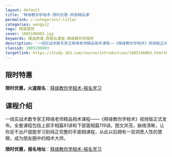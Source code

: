 ```yaml
---
layout: default
title: '释缘教你学相术-限时优惠-网易精品课'
permalink: /:categories/:title/
categories: wangyi2
tags: 网易提供
cover: 1005196003.jpg
keywords: 精选网课,网易云课堂,释缘教你学相术
description: '一线实战术数专家王释缘老师精品相术课程——《释缘教你学相术》视频版正式发布。全套课程包括上部手相篇81讲和下部面相篇11'
classid: 1005196003
targetlink: https://study.163.com/course/introduction/1005196003.htm?share=1&shareId=1025206652&utm_campaign=share&utm_medium=iphoneShare&utm_source=&utm_u=1025206652
---
```


## 限时特惠

**限时优惠，火速报名**：[释缘教你学相术-报名学习](https://study.163.com/course/introduction/1005196003.htm?share=1&shareId=1025206652&utm_campaign=share&utm_medium=iphoneShare&utm_source=&utm_u=1025206652)

## 课程介绍

一线实战术数专家王释缘老师精品相术课程——《释缘教你学相术》视频版正式发布。全套课程包括上部手相篇81讲和下部面相篇119讲。图文并茂，脉络清晰，让你足不出户就能学习到纯正完整的手面相课程，从此以后拥有一双洞悉人性的慧眼，成为朋友圈中的相术大师。

**限时优惠，报名地址**：[释缘教你学相术-报名学习](https://study.163.com/course/introduction/1005196003.htm?share=1&shareId=1025206652&utm_campaign=share&utm_medium=iphoneShare&utm_source=&utm_u=1025206652)

